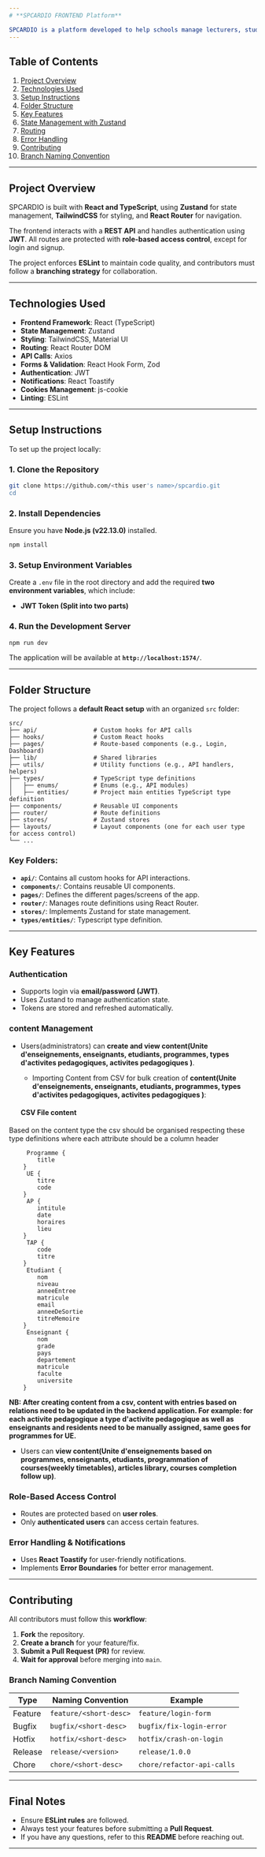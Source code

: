 ```yaml
---
# **SPCARDIO FRONTEND Platform**

SPCARDIO is a platform developed to help schools manage lecturers, students and courses. It offers a variety of functionalities such: view and store weekly time tables, track courses evolution progress, exchange amongs lecturers and students, and manage an educational articles library.
---
```


## **Table of Contents**

1. [Project Overview](#project-overview)
2. [Technologies Used](#technologies-used)
3. [Setup Instructions](#setup-instructions)
4. [Folder Structure](#folder-structure)
5. [Key Features](#key-features)
6. [State Management with Zustand](#state-management-with-zustand)
7. [Routing](#routing)
8. [Error Handling](#error-handling)
9. [Contributing](#contributing)
10. [Branch Naming Convention](#branch-naming-convention)

---

## **Project Overview**

SPCARDIO is built with **React and TypeScript**, using **Zustand** for state management, **TailwindCSS** for styling, and **React Router** for navigation.

The frontend interacts with a **REST API** and handles authentication using **JWT**. All routes are protected with **role-based access control**, except for login and signup.

The project enforces **ESLint** to maintain code quality, and contributors must follow a **branching strategy** for collaboration.

---

## **Technologies Used**

- **Frontend Framework**: React (TypeScript)
- **State Management**: Zustand
- **Styling**: TailwindCSS, Material UI
- **Routing**: React Router DOM
- **API Calls**: Axios
- **Forms & Validation**: React Hook Form, Zod
- **Authentication**: JWT
- **Notifications**: React Toastify
- **Cookies Management**: js-cookie
- **Linting**: ESLint

---

## **Setup Instructions**

To set up the project locally:

### **1. Clone the Repository**

```bash
git clone https://github.com/<this user's name>/spcardio.git
cd
```

### **2. Install Dependencies**

Ensure you have **Node.js (v22.13.0)** installed.

```bash
npm install
```

### **3. Setup Environment Variables**

Create a `.env` file in the root directory and add the required **two environment variables**, which include:

- **JWT Token (Split into two parts)**

### **4. Run the Development Server**

```bash
npm run dev
```

The application will be available at **`http://localhost:1574/`**.

---

## **Folder Structure**

The project follows a **default React setup** with an organized `src` folder:

```
src/
├── api/                # Custom hooks for API calls
├── hooks/              # Custom React hooks
├── pages/              # Route-based components (e.g., Login, Dashboard)
├── lib/                # Shared libraries
├── utils/              # Utility functions (e.g., API handlers, helpers)
├── types/              # TypeScript type definitions
│   ├── enums/          # Enums (e.g., API modules)
│   ├── entities/       # Project main entities TypeScript type definition
├── components/         # Reusable UI components
├── router/             # Route definitions
├── stores/             # Zustand stores
├── layouts/            # Layout components (one for each user type for access control)
└── ...
```

### **Key Folders:**

- **`api/`**: Contains all custom hooks for API interactions.
- **`components/`**: Contains reusable UI components.
- **`pages/`**: Defines the different pages/screens of the app.
- **`router/`**: Manages route definitions using React Router.
- **`stores/`**: Implements Zustand for state management.
- **`types/entities/`**: Typescript type definition.

---

## **Key Features**

### **Authentication**

- Supports login via **email/password (JWT)**.
- Uses Zustand to manage authentication state.
- Tokens are stored and refreshed automatically.

### **content Management**

- Users(administrators) can **create and view content(Unite d'enseignements, enseignants, etudiants, programmes, types d'activites pedagogiques, activites pedagogiques )**.

  - Importing Content from CSV for bulk creation of **content(Unite d'enseignements, enseignants, etudiants, programmes, types d'activites pedagogiques, activites pedagogiques )**:

  #### **CSV File content**

Based on the content type the csv should be organised respecting these type definitions where each attribute should be a column header

```
     Programme {
        title
    }
     UE {
        titre
        code
    }
     AP {
        intitule
        date
        horaires
        lieu
    }
     TAP {
        code
        titre
    }
     Etudiant {
        nom
        niveau
        anneeEntree
        matricule
        email
        anneeDeSortie
        titreMemoire
    }
     Enseignant {
        nom
        grade
        pays
        departement
        matricule
        faculte
        universite
    }
```

**NB: After creating content from a csv, content with entries based on relations need to be updated in the backend application. For example: for each activite pedagogique a type d'activite pedagogique as well as enseignants and residents need to be manually assigned, same goes for programmes for UE.**

- Users can **view content(Unite d'enseignements based on programmes, enseignants, etudiants, programmation of courses(weekly timetables), articles library, courses completion follow up)**.

### **Role-Based Access Control**

- Routes are protected based on **user roles**.
- Only **authenticated users** can access certain features.

### **Error Handling & Notifications**

- Uses **React Toastify** for user-friendly notifications.
- Implements **Error Boundaries** for better error management.

---

## **Contributing**

All contributors must follow this **workflow**:

1. **Fork** the repository.
2. **Create a branch** for your feature/fix.
3. **Submit a Pull Request (PR)** for review.
4. **Wait for approval** before merging into `main`.

### **Branch Naming Convention**

| Type    | Naming Convention      | Example                    |
| ------- | ---------------------- | -------------------------- |
| Feature | `feature/<short-desc>` | `feature/login-form`       |
| Bugfix  | `bugfix/<short-desc>`  | `bugfix/fix-login-error`   |
| Hotfix  | `hotfix/<short-desc>`  | `hotfix/crash-on-login`    |
| Release | `release/<version>`    | `release/1.0.0`            |
| Chore   | `chore/<short-desc>`   | `chore/refactor-api-calls` |

---

## **Final Notes**

- Ensure **ESLint rules** are followed.
- Always test your features before submitting a **Pull Request**.
- If you have any questions, refer to this **README** before reaching out.

---
